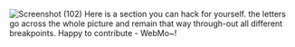 ![Screenshot (102)](https://github.com/devjclosterman2023/Words-picture/assets/138734716/8fd1b566-9ab1-40ec-b07c-7175606a06fb)
Here is a section you can hack for yourself. the letters go across the whole picture and remain that way through-out all different breakpoints. 
Happy to contribute - WebMo~!

